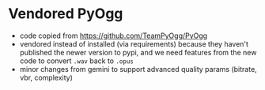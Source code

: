 # Vendored PyOgg

* code copied from https://github.com/TeamPyOgg/PyOgg
* vendored instead of installed (via requirements) because they haven't published the newer version to pypi,
  and we need features from the new code to convert `.wav` back to `.opus`
* minor changes from gemini to support advanced quality params (bitrate, vbr, complexity)